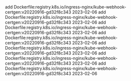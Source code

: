 add Dockerfile:registry.k8s.io/ingress-nginx/kube-webhook-certgen:v20220916-gd32f8c343 2023-02-06
add Dockerfile:registry.k8s.io/ingress-nginx/kube-webhook-certgen:v20220916-gd32f8c343 2023-02-06
add Dockerfile:registry.k8s.io/ingress-nginx/kube-webhook-certgen:v20220916-gd32f8c343 2023-02-06
add Dockerfile:registry.k8s.io/ingress-nginx/kube-webhook-certgen:v20220916-gd32f8c343 2023-02-06
add Dockerfile:registry.k8s.io/ingress-nginx/kube-webhook-certgen:v20220916-gd32f8c343 2023-02-06
add Dockerfile:registry.k8s.io/ingress-nginx/kube-webhook-certgen:v20220916-gd32f8c343 2023-02-06
add Dockerfile:registry.k8s.io/ingress-nginx/kube-webhook-certgen:v20220916-gd32f8c343 2023-02-06
